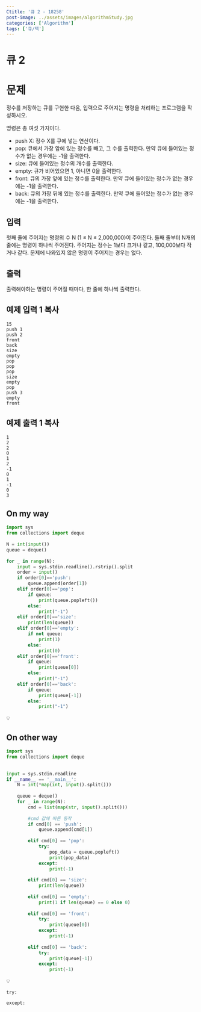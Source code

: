 ```yaml
---
Ctitle: '큐 2 - 18258'
post-image: ../assets/images/algorithmStudy.jpg
categories: ['Algorithm']
tags: ['큐/덱']
---
```


# 큐 2 

# 문제

정수를 저장하는 큐를 구현한 다음, 입력으로 주어지는 명령을 처리하는 프로그램을 작성하시오.

명령은 총 여섯 가지이다.

-   push X: 정수 X를 큐에 넣는 연산이다.
-   pop: 큐에서 가장 앞에 있는 정수를 빼고, 그 수를 출력한다. 만약 큐에 들어있는 정수가 없는 경우에는 -1을 출력한다.
-   size: 큐에 들어있는 정수의 개수를 출력한다.
-   empty: 큐가 비어있으면 1, 아니면 0을 출력한다.
-   front: 큐의 가장 앞에 있는 정수를 출력한다. 만약 큐에 들어있는 정수가 없는 경우에는 -1을 출력한다.
-   back: 큐의 가장 뒤에 있는 정수를 출력한다. 만약 큐에 들어있는 정수가 없는 경우에는 -1을 출력한다.

## 입력

첫째 줄에 주어지는 명령의 수 N (1 ≤ N ≤ 2,000,000)이 주어진다. 둘째 줄부터 N개의 줄에는 명령이 하나씩 주어진다. 주어지는 정수는 1보다 크거나 같고, 100,000보다 작거나 같다. 문제에 나와있지 않은 명령이 주어지는 경우는 없다.

## 출력

출력해야하는 명령이 주어질 때마다, 한 줄에 하나씩 출력한다.

## 예제 입력 1 복사

```
15
push 1
push 2
front
back
size
empty
pop
pop
pop
size
empty
pop
push 3
empty
front
```

## 예제 출력 1 복사

```
1
2
2
0
1
2
-1
0
1
-1
0
3
```

## On my way

```python
import sys
from collections import deque
 
N = int(input())
queue = deque()
 
for _ in range(N):
    input = sys.stdin.readline().rstrip().split
    order = input()
    if order[0]=='push':
        queue.append(order[1])
    elif order[0]=='pop':
        if queue:
            print(queue.popleft())
        else:
            print("-1")
    elif order[0]=='size':
        print(len(queue))
    elif order[0]=='empty':
        if not queue:
            print(1)
        else:
            print(0)
    elif order[0]=='front':
        if queue:
            print(queue[0])
        else:
            print("-1")
    elif order[0]=='back':
        if queue:
            print(queue[-1])
        else:
            print("-1")

```

💡

## On other way

```python
import sys
from collections import deque
 
 
input = sys.stdin.readline
if __name__ == '__main__':
    N = int(*map(int, input().split()))
 
    queue = deque()
    for _ in range(N):
        cmd = list(map(str, input().split()))
        
        #cmd 값에 따른 동작
        if cmd[0] == 'push':
            queue.append(cmd[1])
 
        elif cmd[0] == 'pop':
            try:
                pop_data = queue.popleft()
                print(pop_data)
            except:
                print(-1)
 
        elif cmd[0] == 'size':
            print(len(queue))
 
        elif cmd[0] == 'empty':
            print(1 if len(queue) == 0 else 0)
 
        elif cmd[0] == 'front':
            try:
                print(queue[0])
            except:
                print(-1)
 
        elif cmd[0] == 'back':
            try:
                print(queue[-1])
            except:
                print(-1)
```

💡

`try:`

`except:`

